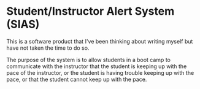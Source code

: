 # Student/Instructor Alert System (SIAS)

This is a software product that I've been thinking about writing myself but have not taken the time to do so.

The purpose of the system is to allow students in a boot camp to communicate with the instructor that the student is keeping up with the pace of the instructor, or the student is having trouble keeping up with the pace, or that the student cannot keep up with the pace. 